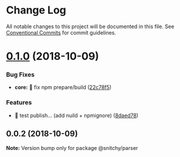 # Change Log

All notable changes to this project will be documented in this file.
See [Conventional Commits](https://conventionalcommits.org) for commit guidelines.

<a name="0.1.0"></a>
# [0.1.0](https://github.com/epicagency/snitchy/compare/@snitchy/parser@0.0.2...@snitchy/parser@0.1.0) (2018-10-09)


### Bug Fixes

* **core:** :wrench: fix npm prepare/build ([22c78f5](https://github.com/epicagency/snitchy/commit/22c78f5))


### Features

* :art: test publish… (add nuild + npmignore) ([8daed78](https://github.com/epicagency/snitchy/commit/8daed78))





<a name="0.0.2"></a>
## 0.0.2 (2018-10-09)

**Note:** Version bump only for package @snitchy/parser

